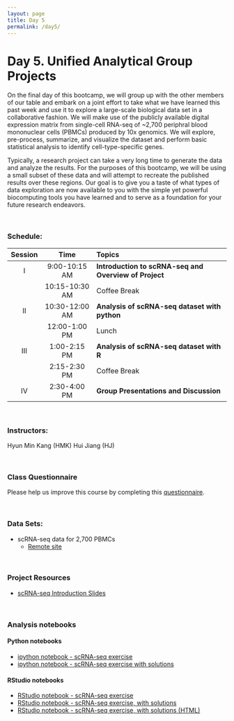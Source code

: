 ```yaml
---
layout: page
title: Day 5
permalink: /day5/
---
```


# Day 5.  Unified Analytical Group Projects 
On the final day of this bootcamp, we will group up with the other
members of our table and embark on a joint effort to take what we have
learned this past week and use it to explore a large-scale biological
data set in a collaborative fashion. We will make use of the publicly
available digital expression matrix from single-cell RNA-seq of ~2,700 periphral blood
mononuclear cells (PBMCs) produced by 10x genomics.
We will explore, pre-process, summarize, and visualize the dataset and
perform basic statistical analysis to identify cell-type-specific genes.

Typically, a research project can take a very long time to generate the data and analyze the results. For the purposes of this bootcamp, we will be using a small subset of these data and will attempt to recreate the published results over these regions. Our goal is to give you a taste of what types of data exploration are now available to you with the simple yet powerful biocomputing tools you have learned and to serve as a foundation for your future research endeavors. 

<br>

### Schedule:

| Session | Time             | Topics                                                 |  
| :-----: |:----------------:| :------------------------------------------------------|  
| I       | 9:00-10:15 AM    | **Introduction to scRNA-seq and Overview of Project**  |  
|         | 10:15-10:30 AM   | Coffee Break                                           |   
| II      | 10:30-12:00 AM   | **Analysis of scRNA-seq dataset with python**          |   
|         | 12:00-1:00 PM    | Lunch                                                  |  
| III     | 1:00-2:15 PM     | **Analysis of scRNA-seq dataset with R**               |  
|         | 2:15-2:30 PM     | Coffee Break                                           |  
| IV      | 2:30-4:00 PM     | **Group Presentations and Discussion**                 |  

<br>

### Instructors:
Hyun Min Kang (HMK)
Hui Jiang (HJ)

<br>

### Class Questionnaire
Please help us improve this course by completing this [questionnaire](https://docs.google.com/forms/d/e/1FAIpQLSfmDfrcAyPo3l2NkuVN-xHvM-OeGgRh0bm3xdfzF5JLUEKIhQ/viewform).

<br>

### Data Sets:
- scRNA-seq data for 2,700 PBMCs
  - [Remote site](https://s3-us-west-2.amazonaws.com/10x.files/samples/cell/pbmc3k/pbmc3k_filtered_gene_bc_matrices.tar.gz)

<br>

### Project Resources
- [scRNA-seq Introduction Slides](../class-material/slides_day5_overview.pdf)

<br>

### Analysis notebooks

#### Python notebooks 
- [ipython notebook - scRNA-seq exercise](https://colab.research.google.com/drive/1QWpNnbjyJrmNks4J71hkwQQAUVAvZA-S#scrollTo=R-E10hIyci5B)
- [ipython notebook - scRNA-seq exercise with solutions](https://colab.research.google.com/drive/10toqlqt1HYluzFLVW5a13cWzbWoXBuob)
  
#### RStudio notebooks

- [RStudio notebook - scRNA-seq
  exercise](../class-material/bioboot_2019_day5_problems.Rmd)
- [RStudio notebook - scRNA-seq exercise, with
  solutions](../class-material/bioboot_2019_day5_solutions.Rmd)  
- [RStudio notebook - scRNA-seq exercise, with solutions (HTML)](../class-material/bioboot_2019_day5_solutions.html)    



